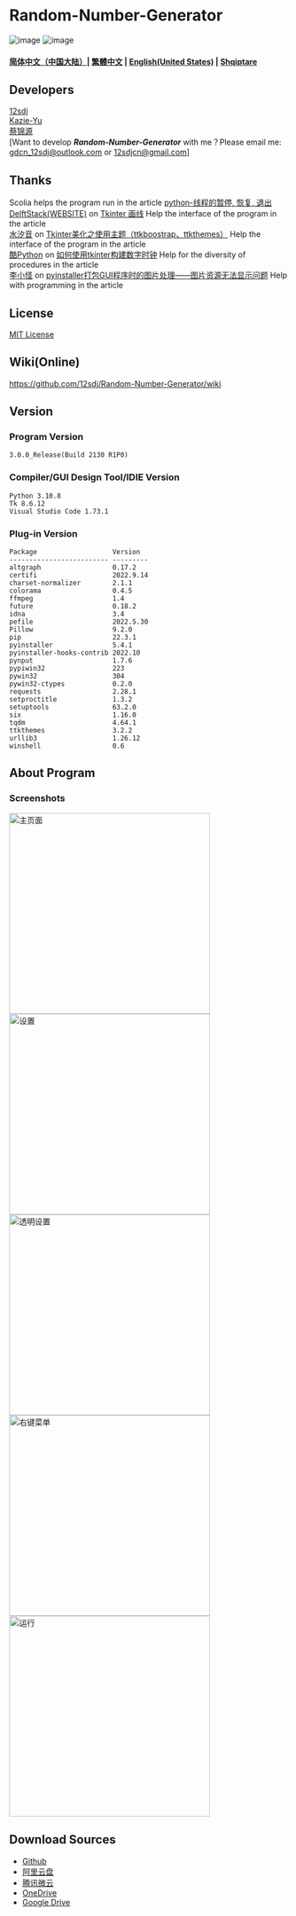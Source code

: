 # Random-Number-Generator
![image](https://img.shields.io/badge/License-MIT-orange) ![image](https://img.shields.io/badge/License-GNU%20General%20Public%20License%20v3.0-red)  
#### [简体中文（中国大陆）](https://github.com/12sdj/Random-Number-Generator/blob/main/README.md)| [繁體中文](https://github.com/12sdj/Random-Number-Generator/blob/main/README.cn.md) | [**English(United States)**](https://github.com/12sdj/Random-Number-Generator/blob/main/README.en.md) | [Shqiptare](https://github.com/12sdj/Random-Number-Generator/blob/main/README.al.md)
## Developers
  [12sdj](https://github.com/12sdj)<Principal>  
  [Kazie-Yu](https://github.com/Kazie-Yu)  
  [蔡锦源](https://github.com/caijinyuan123)  
  [Want to develop ***Random-Number-Generator*** with me？Please email me: gdcn_12sdj@outlook.com or 12sdjcn@gmail.com]
## Thanks
  Scolia helps the program run in the article [python-线程的暂停, 恢复, 退出](https://www.cnblogs.com/scolia/p/6132950.html)  
  [DelftStack(WEBSITE)](https://www.delftstack.com/en/) on [Tkinter 画线](https://www.delftstack.com/zh/howto/python-tkinter/tkinter-draw-line/) Help the interface of the program in the article  
  [水汐音](https://www.cnblogs.com/syxy/) on [Tkinter美化之使用主题（ttkboostrap、ttkthemes）](https://www.cnblogs.com/syxy/p/14724912.html) Help the interface of the program in the article  
  [酷Python](https://www.zhihu.com/people/coolpython) on [如何使用tkinter构建数字时钟](https://zhuanlan.zhihu.com/page/358187323) Help for the diversity of procedures in the article  
  [李小怪](https://blog.csdn.net/Monster_li57?type=blog) on [pyinstaller打包GUI程序时的图片处理——图片资源无法显示问题](https://blog.csdn.net/monster_li57/article/details/80601050) Help with programming in the article    
## License  
  [MIT License](https://github.com/12sdj/Random-Number-Generator/blob/main/LICENSE)
## Wiki(Online)  
  https://github.com/12sdj/Random-Number-Generator/wiki 
## Version
  ### Program Version  
    3.0.0_Release(Build 2130 R1P0)  
  ### Compiler/GUI Design Tool/IDIE Version
    Python 3.10.8
    Tk 8.6.12
    Visual Studio Code 1.73.1
  ### Plug-in Version
    Package                   Version
    ------------------------- ---------
    altgraph                  0.17.2
    certifi                   2022.9.14
    charset-normalizer        2.1.1
    colorama                  0.4.5
    ffmpeg                    1.4
    future                    0.18.2
    idna                      3.4
    pefile                    2022.5.30
    Pillow                    9.2.0
    pip                       22.3.1
    pyinstaller               5.4.1
    pyinstaller-hooks-contrib 2022.10
    pynput                    1.7.6
    pypiwin32                 223
    pywin32                   304
    pywin32-ctypes            0.2.0
    requests                  2.28.1
    setproctitle              1.3.2
    setuptools                63.2.0
    six                       1.16.0
    tqdm                      4.64.1
    ttkthemes                 3.2.2
    urllib3                   1.26.12
    winshell                  0.6

## About Program  
  ### Screenshots
   <img width="362" alt="主页面" src="https://user-images.githubusercontent.com/103876733/202992865-bf67c2ad-1675-407a-89fc-a5dab40f69dc.png"> <img width="362" alt="设置" src="https://user-images.githubusercontent.com/103876733/202992917-74d994fc-8f77-4ac3-8b51-a6a5fa97a77f.png">
   <img width="362" alt="透明设置" src="https://user-images.githubusercontent.com/103876733/202992940-811364fc-9d4b-4a77-a18c-224668cb6916.png"> <img width="362" alt="右键菜单" src="https://user-images.githubusercontent.com/103876733/202992964-7ef201e8-3160-4d46-9c1e-c10ac4a3c2de.png">
   <img width="362" alt="运行" src="https://user-images.githubusercontent.com/103876733/202992998-d4b93864-d0f7-477f-a919-1deeb5cf67ab.png">

## Download Sources  
  * [Github](https://github.com/12sdj/Random-Number-Generator/releases)  
  * [阿里云盘](https://www.aliyundrive.com/s/DsCj6z6vBpN)  
  * [腾讯微云](https://share.weiyun.com/HlegMI18)  
  * [OneDrive](https://8qd83q-my.sharepoint.com/:f:/g/personal/12sdj_8qd83q_onmicrosoft_com/EjmTM5xEZeBFjnXuM5j-3cQBYkFQF3KaMiRlwncNtgxYrQ?e=Ad2X5z)  
  * [Google Drive](https://drive.google.com/drive/folders/1ezO4K8YRL7qEnfcur5NnHO9Gpjvhzdfh?usp=sharing)
